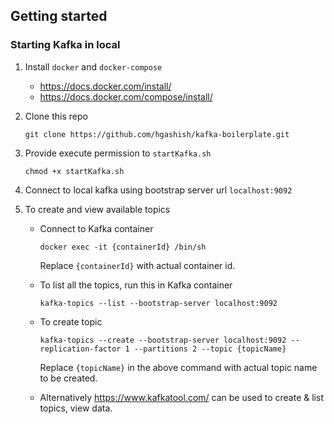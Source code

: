 ## Getting started

### Starting Kafka in local
1. Install `docker` and `docker-compose`
     * https://docs.docker.com/install/
     * https://docs.docker.com/compose/install/

2. Clone this repo

    `git clone https://github.com/hgashish/kafka-boilerplate.git`

3. Provide execute permission to `startKafka.sh`
    
    `chmod +x startKafka.sh`
    
4. Connect to local kafka using bootstrap server url `localhost:9092`

5. To create and view available topics 
    * Connect to Kafka container
    
        `docker exec -it {containerId} /bin/sh`
        
        Replace `{containerId}` with actual container id. 
    * To list all the topics, run this in Kafka container
    
        `kafka-topics --list --bootstrap-server localhost:9092`
    * To create topic
    
        `kafka-topics --create --bootstrap-server localhost:9092 --replication-factor 1 --partitions 2 --topic {topicName}`
        
        Replace `{topicName}` in the above command with actual topic name to be created.
    * Alternatively https://www.kafkatool.com/ can be used to create & list topics, view data.